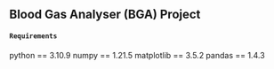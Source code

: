 ## Blood Gas Analyser (BGA) Project

#### `Requirements`

python == 3.10.9
numpy == 1.21.5
matplotlib == 3.5.2
pandas == 1.4.3
